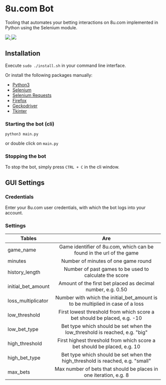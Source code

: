 # 8u.com Bot
Tooling that automates your betting interactions on 8u.com implemented in Python using the Selenium module.
<p>
    <a href="https://github.com/SeleniumHQ/selenium">
      <img src="https://img.shields.io/badge/built%20with-Selenium-yellow.svg" />
    </a>
    <a href="https://www.python.org/">
        <img src="https://img.shields.io/badge/built%20with-Python3-red.svg" />
    </a>
</p>

## Installation
Execute `sudo ./install.sh` in your command line interface.

Or install the following packages manually:

- [Python3](https://www.python.org/download/releases/)
- [Selenium](https://pypi.org/project/selenium/)
- [Selenium Requests](https://pypi.org/project/selenium-requests/)
- [Firefox](https://www.mozilla.org/de/firefox/download/thanks/)
- [Geckodriver](https://github.com/mozilla/geckodriver/releases)
- [Tkinter](https://docs.python.org/3/library/tkinter.html)

### Starting the bot (cli)
```
python3 main.py
```
or double click on `main.py`

### Stopping the bot
To stop the bot, simply press `CTRL + C` in the cli window.

## GUI Settings
### Credentials
Enter your 8u.com user credentials, with which the bot logs into your account.

### Settings

| Tables   |      Are      |
|----------|:-------------:|
| game_name | Game identifier of 8u.com, which can be found in the url of the game |
| minutes | Number of minutes of one game round |
| history_length | Number of past games to be used to calculate the score |
| initial_bet_amount | Amount of the first bet placed as decimal number, e.g. 0.50 |
| loss_multiplicator | Number with which the initial_bet_amount is to be multiplied in case of a loss |
| low_threshold | First lowest threshold from which score a bet should be placed, e.g. -10 |
| low_bet_type | Bet type which should be set when the low_threshold is reached, e.g. "big" |
| high_threshold | First highest threshold from which score a bet should be placed, e.g. 10 |
| high_bet_type | Bet type which should be set when the high_threshold is reached, e.g. "small" |
| max_bets | Max number of bets that should be places in one iteration, e.g. 8 |